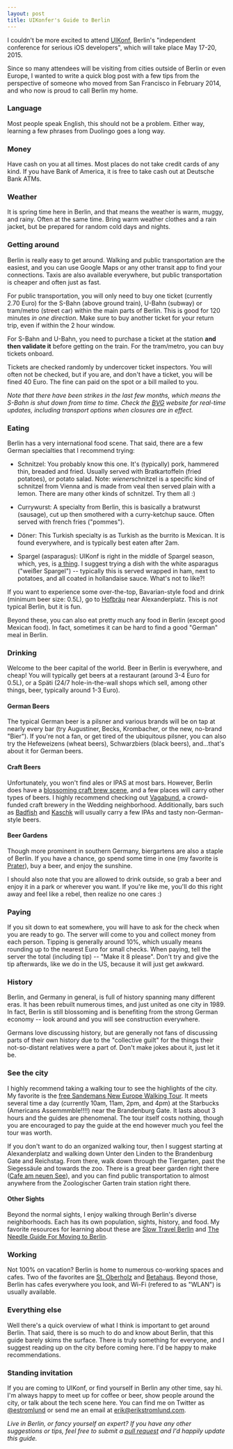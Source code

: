 ```yaml
---
layout: post
title: UIKonfer's Guide to Berlin
---
```


I couldn't be more excited to attend [UIKonf](https://www.uikonf.com), Berlin's "independent conference for serious iOS developers", which will take place May 17-20, 2015.

Since so many attendees will be visiting from cities outside of Berlin or even Europe, I wanted to write a quick blog post with a few tips from the perspective of someone who moved from San Francisco in February 2014, and who now is proud to call Berlin my home.

### Language

Most people speak English, this should not be a problem. Either way, learning a few phrases from Duolingo goes a long way.

### Money

Have cash on you at all times. Most places do not take credit cards of any kind. If you have Bank of America, it is free to take cash out at Deutsche Bank ATMs.

### Weather

It is spring time here in Berlin, and that means the weather is warm, muggy, and rainy. Often at the same time. Bring warm weather clothes and a rain jacket, but be prepared for random cold days and nights.

### Getting around

Berlin is really easy to get around. Walking and public transportation are the easiest, and you can use Google Maps or any other transit app to find your connections. Taxis are also available everywhere, but public transportation is cheaper and often just as fast.

For public transportation, you will only need to buy one ticket (currently 2.70 Euro) for the S-Bahn (above ground train), U-Bahn (subway) or tram/metro (street car) within the main parts of Berlin. This is good for 120 minutes *in one direction*. Make sure to buy another ticket for your return trip, even if within the 2 hour window.

For S-Bahn and U-Bahn, you need to purchase a ticket at the station **and then validate it** before getting on the train. For the tram/metro, you can buy tickets onboard.

Tickets are checked randomly by undercover ticket inspectors. You will often not be checked, but if you are, and don't have a ticket, you will be fined 40 Euro. The fine can paid on the spot or a bill mailed to you.

*Note that there have been strikes in the last few months, which means the S-Bahn is shut down from time to time. Check the [BVG](http://www.bvg.de/en/) website for real-time updates, including transport options when closures are in effect.*

### Eating

Berlin has a very international food scene. That said, there are a few German specialties that I recommend trying:

- Schnitzel: You probably know this one. It's (typically) pork, hammered thin, breaded and fried. Usually served with Bratkartoffeln (fried potatoes), or potato salad. Note: *wiener*schnitzel is a specific kind of schnitzel from Vienna and is made from veal then served plain with a lemon. There are many other kinds of schnitzel. Try them all :)

- Currywurst: A specialty from Berlin, this is basically a bratwurst (sausage), cut up then smothered with a curry-ketchup sauce. Often served with french fries ("pommes").

- Döner: This Turkish specialty is as Turkish as the burrito is Mexican. It is found everywhere, and is typically best eaten after 2am.

- Spargel (asparagus): UIKonf is right in the middle of Spargel season, which, yes, is [a thing](http://www.slowtravelberlin.com/seasonal-recipes-may-2013/). I suggest trying a dish with the white asparagus ("weißer Spargel") -- typically this is served wrapped in ham, next to potatoes, and all coated in hollandaise sauce. What's not to like?!

If you want to experience some over-the-top, Bavarian-style food and drink (minimum beer size: 0.5L), go to [Hofbräu](http://www.hofbraeuhaus-berlin.de/) near Alexanderplatz. This is *not* typical Berlin, but it is fun.

Beyond these, you can also eat pretty much any food in Berlin (except good Mexican food). In fact, sometimes it can be hard to find a good "German" meal in Berlin.

### Drinking

Welcome to the beer capital of the world. Beer in Berlin is everywhere, and cheap! You will typically get beers at a restaurant (around 3-4 Euro for 0.5L), or a Späti (24/7 hole-in-the-wall shops which sell, among other things, beer, typically around 1-3 Euro).

#### German Beers

The typical German beer is a pilsner and various brands will be on tap at nearly every bar (try Augustiner, Becks, Krombacher, or the new, no-brand "Bier"). If you're not a fan, or get tired of the ubiquitous pilsner, you can also try the Hefeweizens (wheat beers), Schwarzbiers (black beers), and...that's about it for German beers.

#### Craft Beers

Unfortunately, you won't find ales or IPAS at most bars. However, Berlin does have a [blossoming craft brew scene](http://www.slowtravelberlin.com/berlins-craft-beer-scene/), and a few places will carry other types of beers. I highly recommend checking out [Vagabund](http://www.vagabundbrauerei.com/), a crowd-funded craft brewery in the Wedding neighborhood. Additionally, bars such as [Badfish](http://www.badfishbarberlin.com/) and [Kaschk](http://www.yelp.com/biz/kaschk-berlin) will usually carry a few IPAs and tasty non-German-style beers.

#### Beer Gardens

Though more prominent in southern Germany, biergartens are also a staple of Berlin. If you have a chance, go spend some time in one (my favorite is [Prater](http://www.pratergarten.de/e/index.php)), buy a beer, and enjoy the sunshine.

I should also note that you are allowed to drink outside, so grab a beer and enjoy it in a park or wherever you want. If you're like me, you'll do this right away and feel like a rebel, then realize no one cares :)

### Paying

If you sit down to eat somewhere, you will have to ask for the check when you are ready to go. The server will come to you and collect money from each person. Tipping is generally around 10%, which usually means rounding up to the nearest Euro for small checks. When paying, tell the server the total (including tip) -- "Make it 8 please". Don't try and give the tip afterwards, like we do in the US, because it will just get awkward.

### History

Berlin, and Germany in general, is full of history spanning many different eras. It has been rebuilt numerous times, and just united as one city in 1989. In fact, Berlin is still blossoming and is benefiting from the strong German economy -- look around and you will see construction everywhere.

Germans love discussing history, but are generally not fans of discussing parts of their own history due to the "collective guilt" for the things their not-so-distant relatives were a part of. Don't make jokes about it, just let it be.

### See the city

I highly recommend taking a walking tour to see the highlights of the city. My favorite is the [free Sandemans New Europe Walking Tour](http://www.newberlintours.com/daily-tours/free-tour.html). It meets several time a day (currently 10am, 11am, 2pm, and 4pm) at the Starbucks (Americans Assemmmble!!!!) near the Brandenburg Gate. It lasts about 3 hours and the guides are phenomenal. The tour itself costs nothing, though you are encouraged to pay the guide at the end however much you feel the tour was worth.

If you don't want to do an organized walking tour, then I suggest starting at Alexanderplatz and walking down Unter den Linden to the Brandenburg Gate and Reichstag. From there, walk down through the Tiergarten, past the Siegessäule and towards the zoo. There is a great beer garden right there ([Cafe am neuen See](http://www.cafeamneuensee.de)), and you can find public transportation to almost anywhere from the Zoologischer Garten train station right there.

#### Other Sights

Beyond the normal sights, I enjoy walking through Berlin's diverse neighborhoods. Each has its own population, sights, history, and food. My favorite resources for learning about these are [Slow Travel Berlin](http://www.slowtravelberlin.com/) and [The Needle Guide For Moving to Berlin](http://needleberlin.com/moving-to-berlin-the-needle-guide-2012-edition/).

### Working

Not 100% on vacation? Berlin is home to numerous co-working spaces and cafes. Two of the favorites are [St. Oberholz](http://www.sanktoberholz.de/) and [Betahaus](http://www.betahaus.com). Beyond those, Berlin has cafes everywhere you look, and Wi-Fi (refered to as "WLAN") is usually available.

### Everything else

Well there's a quick overview of what I think is important to get around Berlin. That said, there is so much to do and know about Berlin, that this guide barely skims the surface. There is truly something for everyone, and I suggest reading up on the city before coming here. I'd be happy to make recommendations.

### Standing invitation

If you are coming to UIKonf, or find yourself in Berlin any other time, say hi. I'm always happy to meet up for coffee or beer, show people around the city, or talk about the tech scene here. You can find me on Twitter as [@estromlund](https://twitter.com/estromlund) or send me an email at [erik@erikstromlund.com](mailto:erik@erikstromlund.com).

*Live in Berlin, or fancy yourself an expert? If you have any other suggestions or tips, feel free to submit a [pull request](https://github.com/estromlund/estromlund.github.com/pulls) and I'd happily update this guide.*

